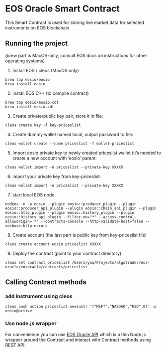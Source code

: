 # EOS Oracle Smart Contract

This Smart Contract is used for storing live market data for selected instruments on EOS blockchain.

## Running the project
(brew part is MacOS-only, consult EOS docs on instructions for other operating systems)
1. Install EOS / cleos (MacOS only)
```
brew tap eosio/eosio
brew install eosio
```
2. install EOS C++ (to compile contract)
```
brew tap eosio/eosio.cdt
brew install eosio.cdt
```
3. Create private/public key pair, store it in file:
```
cleos create key -f key-priceslist
```
4. Create dummy wallet named local, output password to file:
```
cleos wallet create --name priceslist -f wallet-priceslist
```
5. Import eosio private key to newly created priceslist wallet (it’s needed to create a new account with ‘eosio’ parent:
```
cleos wallet import -n priceslist --private-key XXXXX
```
6. import your private key from key-priceslist:
```
cleos wallet import -n priceslist --private-key XXXXX
```
7. start local EOS node
```
nodeos -e -p eosio --plugin eosio::producer_plugin --plugin eosio::producer_api_plugin --plugin eosio::chain_api_plugin --plugin eosio::http_plugin --plugin eosio::history_plugin --plugin eosio::history_api_plugin --filter-on="*" --access-control-alloworigin='*' --contracts-console --http-validate-host=false --verbose-http-errors
```
8. Create account (the last part is public key from key-priceslist file)
```
cleos create account eosio priceslist XXXXX
```
9. Deploy the contract (point to your contract directory):
```
cleos set contract priceslist /Users/you/Projects/algotrader/eos-oracle/eosoracle/contracts/priceslist
```

## Calling Contract methods
### add instrument using cleos
```
cleos push action priceslist newinstr '["MSFT","NASDAQ","USD",0]' -p eosio@active
```

### Use node.js wrapper
For convenience you can use [EOS Oracle API](https://github.com/algotrader-com/eos-oracle-api) which is a thin Node.js wrapper around the Contract and interact with Contract methods using REST API.